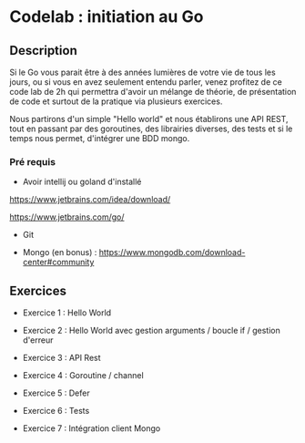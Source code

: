 # Codelab : initiation au Go

## Description

Si le Go vous parait être à des années lumières de votre vie de tous les jours, ou si vous en avez 
seulement entendu parler, venez profitez de ce code lab de 2h qui permettra d'avoir un mélange 
de théorie, de présentation de code et surtout de la pratique via plusieurs exercices.

Nous partirons d'un simple "Hello world" et nous établirons une API REST, tout en passant par 
des goroutines, des librairies diverses, des tests  et si le temps nous permet, d'intégrer une BDD mongo.

### Pré requis

- Avoir intellij ou goland d'installé

https://www.jetbrains.com/idea/download/

https://www.jetbrains.com/go/

- Git

- Mongo (en bonus) : https://www.mongodb.com/download-center#community

## Exercices

- Exercice 1 : Hello World

- Exercice 2 : Hello World avec gestion arguments / boucle if / gestion d'erreur

- Exercice 3 : API Rest

- Exercice 4 : Goroutine / channel

- Exercice 5 : Defer

- Exercice 6 : Tests

- Exercice 7 : Intégration client Mongo